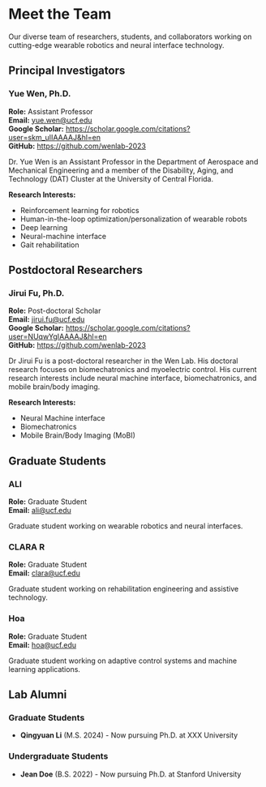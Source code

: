 # Meet the Team

Our diverse team of researchers, students, and collaborators working on cutting-edge wearable robotics and neural interface technology.

## Principal Investigators

### Yue Wen, Ph.D.
**Role:** Assistant Professor  
**Email:** yue.wen@ucf.edu  
**Google Scholar:** https://scholar.google.com/citations?user=skm_uIIAAAAJ&hl=en  
**GitHub:** https://github.com/wenlab-2023  

Dr. Yue Wen is an Assistant Professor in the Department of Aerospace and Mechanical Engineering and a member of the Disability, Aging, and Technology (DAT) Cluster at the University of Central Florida.

**Research Interests:**
- Reinforcement learning for robotics
- Human-in-the-loop optimization/personalization of wearable robots
- Deep learning
- Neural-machine interface
- Gait rehabilitation

## Postdoctoral Researchers

### Jirui Fu, Ph.D.
**Role:** Post-doctoral Scholar  
**Email:** jirui.fu@ucf.edu  
**Google Scholar:** https://scholar.google.com/citations?user=NUqwYgIAAAAJ&hl=en  
**GitHub:** https://github.com/wenlab-2023  

Dr Jirui Fu is a post-doctoral researcher in the Wen Lab. His doctoral research focuses on biomechatronics and myoelectric control. His current research interests include neural machine interface, biomechatronics, and mobile brain/body imaging.

**Research Interests:**
- Neural Machine interface
- Biomechatronics
- Mobile Brain/Body Imaging (MoBI)

## Graduate Students

### ALI
**Role:** Graduate Student  
**Email:** ali@ucf.edu  

Graduate student working on wearable robotics and neural interfaces.

### CLARA R
**Role:** Graduate Student  
**Email:** clara@ucf.edu  

Graduate student working on rehabilitation engineering and assistive technology.

### Hoa
**Role:** Graduate Student  
**Email:** hoa@ucf.edu  

Graduate student working on adaptive control systems and machine learning applications.

## Lab Alumni

### Graduate Students
- **Qingyuan Li** (M.S. 2024) - Now pursuing Ph.D. at XXX University

### Undergraduate Students
- **Jean Doe** (B.S. 2022) - Now pursuing Ph.D. at Stanford University 